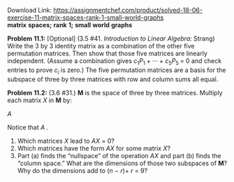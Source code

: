 Download Link: https://assignmentchef.com/product/solved-18-06-exercise-11-matrix-spaces-rank-1-small-world-graphs
<br>
<strong>matrix</strong> <strong>spaces;</strong> <strong>rank</strong> <strong>1;</strong> <strong>small</strong> <strong>world</strong> <strong>graphs</strong>

<strong>Problem</strong> <strong>11.1:</strong> [Optional] (3.5 #41. <em>Introduction</em> <em>to</em> <em>Linear</em> <em>Algebra:</em> Strang) Write the 3 by 3 identity matrix as a combination of the other five permutation matrices. Then show that those five matrices are linearly independent. (Assume a combination gives <em>c</em><sub>1</sub><em>P</em><sub>1 </sub>+ ··· + <em>c</em><sub>5</sub><em>P</em><sub>5 </sub>= 0 and check entries to prove <em>c<sub>i</sub></em> is zero.) The five permutation matrices are a basis for the subspace of three by three matrices with row and column sums all equal.

<strong>Problem</strong> <strong>11.2:</strong> (3.6 #31.) <strong>M</strong> is the space of three by three matrices. Multiply each matrix <em>X</em> in <strong>M</strong> by:




<em>A</em>




Notice that <em>A</em> .

<ol>

 <li>Which matrices <em>X</em> lead to <em>AX</em> = 0?</li>

 <li>Which matrices have the form <em>AX</em> for some matrix <em>X</em>?</li>

 <li>Part (a) finds the “nullspace” of the operation <em>AX</em> and part (b) finds the “column space.” What are the dimensions of those two subspaces of <strong>M</strong>? Why do the dimensions add to (<em>n</em> − <em>r</em>)+ <em>r</em> = 9?</li>

</ol>